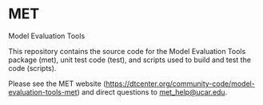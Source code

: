 # MET
Model Evaluation Tools

This repository contains the source code for the Model Evaluation Tools package (met), unit test code (test), and scripts used to build and test the code (scripts).

Please see the MET website (https://dtcenter.org/community-code/model-evaluation-tools-met) and direct questions to met_help@ucar.edu.
